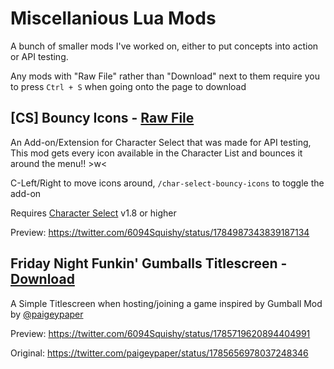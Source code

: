 # Miscellanious Lua Mods

A bunch of smaller mods I've worked on, either to put concepts into action or API testing.

Any mods with "Raw File" rather than "Download" next to them require you to press `Ctrl + S` when going onto the page to download

## [CS] Bouncy Icons - [Raw File](https://raw.githubusercontent.com/Squishy6094/misc-mods-coop/main/mods/cs-bouncy-icons.lua)
An Add-on/Extension for Character Select that was made for API testing, This mod gets every icon available in the Character List and bounces it around the menu!! >w<

C-Left/Right to move icons around, `/char-select-bouncy-icons` to toggle the add-on

Requires [Character Select](https://github.com/Squishy6094/character-select-coop) v1.8 or higher

Preview: https://twitter.com/6094Squishy/status/1784987343839187134

## Friday Night Funkin' Gumballs Titlescreen - [Download](https://github.com/Squishy6094/misc-mods-coop/raw/main/mods/fnf-gumball-titlescreen/download.zip)
A Simple Titlescreen when hosting/joining a game inspired by Gumball Mod by [@paigeypaper](https://twitter.com/paigeypaper)

Preview: https://twitter.com/6094Squishy/status/1785719620894404991

Original: https://twitter.com/paigeypaper/status/1785656978037248346
